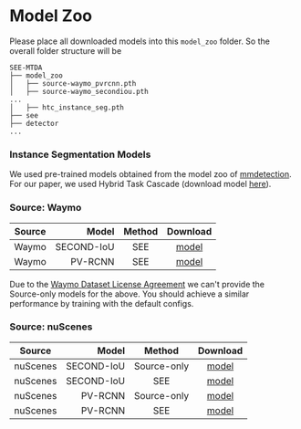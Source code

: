 # Model Zoo

Please place all downloaded models into this `model_zoo` folder. So the overall folder structure will be
```
SEE-MTDA
├── model_zoo
│   ├── source-waymo_pvrcnn.pth
│   ├── source-waymo_secondiou.pth
...
│   ├── htc_instance_seg.pth
├── see
├── detector
...
```


### Instance Segmentation Models
We used pre-trained models obtained from the model zoo of [mmdetection](https://github.com/open-mmlab/mmdetection). For our paper, we used 
Hybrid Task Cascade (download model [here](https://download.openmmlab.com/mmdetection/v2.0/htc/htc_x101_64x4d_fpn_dconv_c3-c5_mstrain_400_1400_16x1_20e_coco/htc_x101_64x4d_fpn_dconv_c3-c5_mstrain_400_1400_16x1_20e_coco_20200312-946fd751.pth)).

### Source: Waymo
| Source | Model | Method | Download | 
|--------|------:|:------:|:--------:|
| Waymo | SECOND-IoU | SEE | [model](https://drive.google.com/file/d/1AP436Sq8XKM6sU8MchHgUKTKKgVavvQl/view?usp=sharing) |
| Waymo | PV-RCNN | SEE | [model](https://drive.google.com/file/d/1oaRA-LZelDKfU8eFii_h6VYeoYnXjAix/view?usp=sharing) |

Due to the [Waymo Dataset License Agreement](https://waymo.com/open/terms/) we can't provide the Source-only models for the above. You should achieve a similar performance by training with the default configs. 

### Source: nuScenes
| Source | Model | Method | Download | 
|--------|------:|:------:|:--------:|
| nuScenes | SECOND-IoU | Source-only | [model](https://drive.google.com/file/d/1ZDJqBWJzM-cfCYj_nrtRMNSXauv5enUz/view?usp=sharing) | 
| nuScenes | SECOND-IoU | SEE | [model](https://drive.google.com/file/d/1NkjttovNoNvktSFwJu-RCc6Qv4ErRsTf/view?usp=sharing) |
| nuScenes | PV-RCNN | Source-only | [model](https://drive.google.com/file/d/1vDEErtKlRWdmDM0bqaQhq9iQApR0Hl6C/view?usp=sharing) | 
| nuScenes | PV-RCNN | SEE | [model](https://drive.google.com/file/d/1NBBClCyapwf5vEds_XDGJqUV68RpIwJx/view?usp=sharing) |
